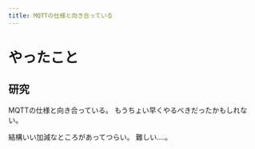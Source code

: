```yaml
---
title: MQTTの仕様と向き合っている
---
```


# やったこと

## 研究

MQTTの仕様と向き合っている。
もうちょい早くやるべきだったかもしれない。

結構いい加減なところがあってつらい。
難しい‥‥。
